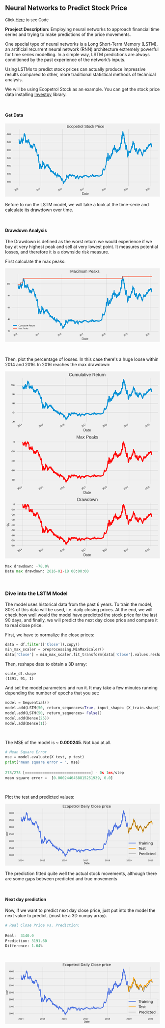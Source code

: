 ## Neural Networks to Predict Stock Price

<p style="font-size:13px">Click <a href="https://github.com/andjimbon/LSTM-Stock-Prediction/blob/master/Stock_Prediction_LSTM_(RNN).ipynb">Here</a> to see Code</p>

**Proeject Description:** Employing neural networks to approach financial time series and trying to make predictions of the price movements.

One special type of neural networks is a Long Short-Term Memory (LSTM), an artificial recurrent neural network (RNN) architecture extremely powerful for time series modelling. In a simple way, LSTM predictions are always conditioned by the past experience of the network’s inputs.

Using LSTMs to predict stock prices can actually produce impressive results compared to other, more traditional statistical methods of technical analysis.

We will be using Ecopetrol Stock as an example. You can get the stock price data installing [Investpy](https://investpy.readthedocs.io/usage.html) library.

<p>&nbsp;</p>

#### Get Data

<img src="images/lstm_eco.png?raw=true"/>

Before to run the LSTM model, we will take a look at the time-serie and calculate its drawdown over time. 

<p>&nbsp;</p>

#### Drawdown Analysis

The Drawdown is defined as the worst return we would experience if we buy at very highest peak and sell at very lowest point. It measures potential losses, and therefore it is a downside risk measure.

First calculate the max peaks:

<img src="images/eco_max.png?raw=true"/>

<p>&nbsp;</p>

Then, plot the percentage of losses. In this case  there's a huge loose within 2014 and 2016. In 2016 reaches the max drawdown:

<img src="images/eco_drawdown.png?raw=true"/>

```python
Max drawdown: -78.0%
Date max drawdown: 2016-01-18 00:00:00
```

<p>&nbsp;</p>

### Dive into the LSTM Model

The model uses historical data from the past 6 years. To train the model, 80% of this data will be used, i.e. daily closing prices. At the end, we will check how well would the model have predicted the stock price for the last 90 days, and finally, we will predict the next day close price and compare it to real close price.

First, we have to normalize the close prices:

```python
data = df.filter(['Close']).copy()
min_max_scaler = preprocessing.MinMaxScaler()
data['Close'] = min_max_scaler.fit_transform(data['Close'].values.reshape(-1,1))
```

Then, reshape data to obtain a 3D array:

```pyhon
scale_df.shape
(1391, 91, 1)
```
And set the model parameters and run it. It may take a few minutes running depending the number of epochs that you set:

```python
model = Sequential()
model.add(LSTM(50, return_sequences=True, input_shape= (X_train.shape[1], X_train.shape[2])))
model.add(LSTM(50, return_sequences= False))
model.add(Dense(25))
model.add(Dense(1))
```

<p>&nbsp;</p>

The MSE of the model is **~ 0.000245**. Not bad at all.

```python
# Mean Square Error
mse = model.evaluate(X_test, y_test)
print("mean square error = ", mse)

278/278 [==============================] - 0s 1ms/step
mean square error =  [0.0002446458815251939, 0.0]
```
<p>&nbsp;</p>

Plot the test and predicted values:

<img src="images/portada_lstm.png?raw=true"/>


The prediction fitted quite well the actual stock movements, although there are some gaps between predicted and true movements

<p>&nbsp;</p>

#### Next day prediction

Now, if we want to predict next day close price, just put into the model the next value to predict. (must be a 3D numpy array).

```python
# Real Close Price vs. Prediction: 

Real:  3140.0
Prediction: 3191.60
Difference: 1.64%
```

<p>&nbsp;</p>

<img src="images/portada_lstm2.png?raw=true"/>


